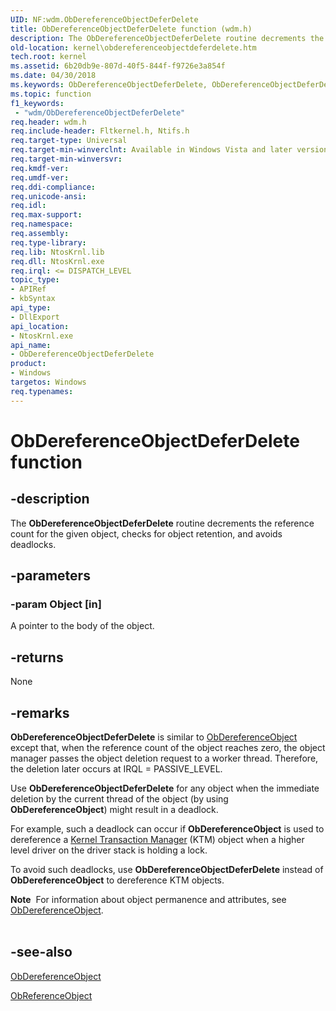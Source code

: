 ```yaml
---
UID: NF:wdm.ObDereferenceObjectDeferDelete
title: ObDereferenceObjectDeferDelete function (wdm.h)
description: The ObDereferenceObjectDeferDelete routine decrements the reference count for the given object, checks for object retention, and avoids deadlocks.
old-location: kernel\obdereferenceobjectdeferdelete.htm
tech.root: kernel
ms.assetid: 6b20db9e-807d-40f5-844f-f9726e3a854f
ms.date: 04/30/2018
ms.keywords: ObDereferenceObjectDeferDelete, ObDereferenceObjectDeferDelete routine [Kernel-Mode Driver Architecture], k107_d20a8bd1-feff-4c48-8c6f-ccf8a119281b.xml, kernel.obdereferenceobjectdeferdelete, wdm/ObDereferenceObjectDeferDelete
ms.topic: function
f1_keywords:
 - "wdm/ObDereferenceObjectDeferDelete"
req.header: wdm.h
req.include-header: Fltkernel.h, Ntifs.h
req.target-type: Universal
req.target-min-winverclnt: Available in Windows Vista and later versions of Windows operating systems.
req.target-min-winversvr: 
req.kmdf-ver: 
req.umdf-ver: 
req.ddi-compliance: 
req.unicode-ansi: 
req.idl: 
req.max-support: 
req.namespace: 
req.assembly: 
req.type-library: 
req.lib: NtosKrnl.lib
req.dll: NtosKrnl.exe
req.irql: <= DISPATCH_LEVEL
topic_type:
- APIRef
- kbSyntax
api_type:
- DllExport
api_location:
- NtosKrnl.exe
api_name:
- ObDereferenceObjectDeferDelete
product:
- Windows
targetos: Windows
req.typenames: 
---
```


# ObDereferenceObjectDeferDelete function


## -description


The <b>ObDereferenceObjectDeferDelete</b> routine decrements the reference count for the given object, checks for object retention, and avoids deadlocks.


## -parameters




### -param Object [in]

A pointer to the body of the object.


## -returns



None




## -remarks



<b>ObDereferenceObjectDeferDelete</b> is similar to <a href="https://docs.microsoft.com/windows-hardware/drivers/ddi/content/wdm/nf-wdm-obdereferenceobject">ObDereferenceObject</a> except that, when the reference count of the object reaches zero, the object manager passes the object deletion request to a worker thread. Therefore, the deletion later occurs at IRQL = PASSIVE_LEVEL.

Use <b>ObDereferenceObjectDeferDelete</b> for any object when the immediate deletion by the current thread of the object (by using <b>ObDereferenceObject</b>) might result in a deadlock.

For example, such a deadlock can occur if <b>ObDereferenceObject</b> is used to dereference a <a href="https://docs.microsoft.com/windows-hardware/drivers/kernel/using-kernel-transaction-manager">Kernel Transaction Manager</a> (KTM) object when a higher level driver on the driver stack is holding a lock.

To avoid such deadlocks, use <b>ObDereferenceObjectDeferDelete</b> instead of <b>ObDereferenceObject</b> to dereference KTM objects.

<div class="alert"><b>Note</b>  For information about object permanence and attributes, see <a href="https://docs.microsoft.com/windows-hardware/drivers/ddi/content/wdm/nf-wdm-obdereferenceobject">ObDereferenceObject</a>.</div>
<div> </div>



## -see-also




<a href="https://docs.microsoft.com/windows-hardware/drivers/ddi/content/wdm/nf-wdm-obdereferenceobject">ObDereferenceObject</a>



<a href="https://docs.microsoft.com/windows-hardware/drivers/ddi/content/wdm/nf-wdm-obfreferenceobject">ObReferenceObject</a>
 

 

